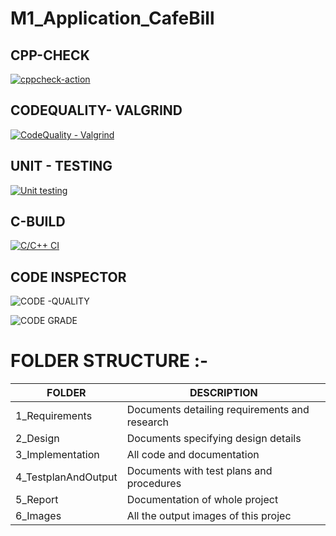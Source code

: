 # M1_Application_CafeBill
## CPP-CHECK

[![cppcheck-action](https://github.com/Abhilash1101/M1_Application_CafeBill/actions/workflows/cppcheck.yml/badge.svg)](https://github.com/Abhilash1101/M1_Application_CafeBill/actions/workflows/cppcheck.yml)

## CODEQUALITY- VALGRIND
[![CodeQuality - Valgrind](https://github.com/Abhilash1101/M1_Application_CafeBill/actions/workflows/Valgrind.yml/badge.svg)](https://github.com/Abhilash1101/M1_Application_CafeBill/actions/workflows/Valgrind.yml)

## UNIT - TESTING

[![Unit testing](https://github.com/Abhilash1101/M1_Application_CafeBill/actions/workflows/Unit-Test.yml/badge.svg)](https://github.com/Abhilash1101/M1_Application_CafeBill/actions/workflows/Unit-Test.yml)

## C-BUILD
[![C/C++ CI](https://github.com/Abhilash1101/M1_Application_CafeBill/actions/workflows/C-build.yml/badge.svg)](https://github.com/Abhilash1101/M1_Application_CafeBill/actions/workflows/C-build.yml)

## CODE INSPECTOR

![CODE -QUALITY ](https://api.codiga.io/project/30058/score/svg)


![CODE GRADE ](https://api.codiga.io/project/30058/status/svg)


 # FOLDER STRUCTURE  :-
  
  | FOLDER           	| DESCRIPTION                                   	|
|------------------	|-----------------------------------------------	|
| 1_Requirements   	| Documents detailing requirements and research 	|
| 2_Design         	| Documents specifying design details           	|
| 3_Implementation 	| All code and documentation                    	|
| 4_TestplanAndOutput     	| Documents with test plans and procedures      	|
| 5_Report         	| Documentation of whole project                	|
| 6_Images         	| All the output images of this projec          	|
